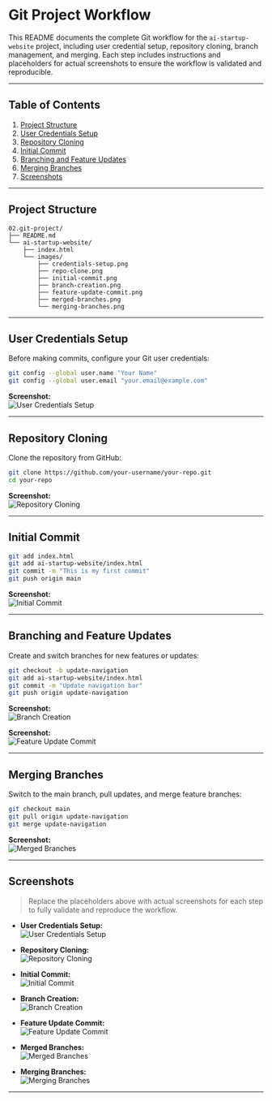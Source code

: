 # Git Project Workflow

This README documents the complete Git workflow for the `ai-startup-website` project, including user credential setup, repository cloning, branch management, and merging. Each step includes instructions and placeholders for actual screenshots to ensure the workflow is validated and reproducible.

---

## Table of Contents

1. [Project Structure](#project-structure)
2. [User Credentials Setup](#user-credentials-setup)
3. [Repository Cloning](#repository-cloning)
4. [Initial Commit](#initial-commit)
5. [Branching and Feature Updates](#branching-and-feature-updates)
6. [Merging Branches](#merging-branches)
7. [Screenshots](#screenshots)

---

## Project Structure

```
02.git-project/
├── README.md
└── ai-startup-website/
    ├── index.html
    └── images/
        ├── credentials-setup.png
        ├── repo-clone.png
        ├── initial-commit.png
        ├── branch-creation.png
        ├── feature-update-commit.png
        ├── merged-branches.png
        └── merging-branches.png
```

---

## User Credentials Setup

Before making commits, configure your Git user credentials:

```bash
git config --global user.name "Your Name"
git config --global user.email "your.email@example.com"
```

**Screenshot:**  
![User Credentials Setup](./ai-startup-website/images/credentials-setup.png)

---

## Repository Cloning

Clone the repository from GitHub:

```bash
git clone https://github.com/your-username/your-repo.git
cd your-repo
```

**Screenshot:**  
![Repository Cloning](./ai-startup-website/images/repo-clone.png)

---

## Initial Commit

```bash
git add index.html
git add ai-startup-website/index.html
git commit -m "This is my first commit"
git push origin main
```

**Screenshot:**  
![Initial Commit](./ai-startup-website/images/initial-commit.png)

---

## Branching and Feature Updates

Create and switch branches for new features or updates:

```bash
git checkout -b update-navigation
git add ai-startup-website/index.html
git commit -m "Update navigation bar"
git push origin update-navigation
```

**Screenshot:**  
![Branch Creation](./ai-startup-website/images/branch-creation.png)

**Screenshot:**  
![Feature Update Commit](./ai-startup-website/images/feature-update-commit.png)

---

## Merging Branches

Switch to the main branch, pull updates, and merge feature branches:

```bash
git checkout main
git pull origin update-navigation
git merge update-navigation
```

**Screenshot:**  
![Merged Branches](./ai-startup-website/images/merged-branches.png)

---

## Screenshots

> Replace the placeholders above with actual screenshots for each step to fully validate and reproduce the workflow.

- **User Credentials Setup:**  
  ![User Credentials Setup](./ai-startup-website/images/credentials-setup.png)

- **Repository Cloning:**  
  ![Repository Cloning](./ai-startup-website/images/repo-clone.png)

- **Initial Commit:**  
  ![Initial Commit](./ai-startup-website/images/initial-commit.png)

- **Branch Creation:**  
  ![Branch Creation](./ai-startup-website/images/branch-creation.png)

- **Feature Update Commit:**  
  ![Feature Update Commit](./ai-startup-website/images/feature-update-commit.png)

- **Merged Branches:**  
  ![Merged Branches](./ai-startup-website/images/merged-branches.png)

- **Merging Branches:**  
  ![Merging Branches](./ai-startup-website/images/merging-branches.png)

---